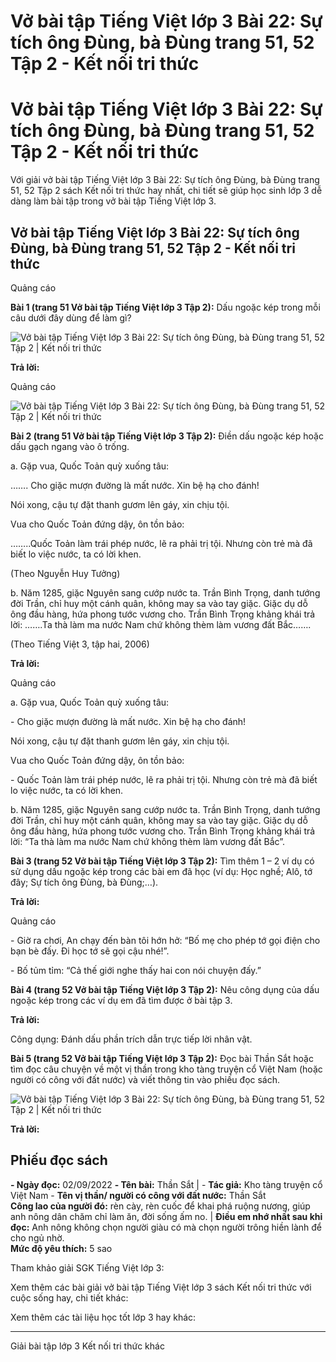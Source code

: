 # Vở bài tập Tiếng Việt lớp 3 Bài 22: Sự tích ông Đùng, bà Đùng trang 51, 52 Tập 2 - Kết nối tri thức

# Vở bài tập Tiếng Việt lớp 3 Bài 22: Sự tích ông Đùng, bà Đùng trang 51, 52 Tập 2 - Kết nối tri thức

Với giải vở bài tập Tiếng Việt lớp 3 Bài 22: Sự tích ông Đùng, bà Đùng trang 51, 52 Tập 2 sách Kết nối tri thức hay nhất, chi tiết sẽ giúp học sinh lớp 3 dễ dàng làm bài tập trong vở bài tập Tiếng Việt lớp 3.

## Vở bài tập Tiếng Việt lớp 3 Bài 22: Sự tích ông Đùng, bà Đùng trang 51, 52 Tập 2 - Kết nối tri thức

Quảng cáo

**Bài 1 (trang 51 Vở bài tập Tiếng Việt lớp 3 Tập 2):** Dấu ngoặc kép trong mỗi câu dưới đây dùng để làm gì?

![Vở bài tập Tiếng Việt lớp 3 Bài 22: Sự tích ông Đùng, bà Đùng trang 51, 52 Tập 2 | Kết nối tri thức](https://vietjack.com/vbt-tieng-viet-3-kn/images/bai-22-su-tich-ong-dung-ba-dung-140492.PNG)

**Trả lời:**

Quảng cáo

![Vở bài tập Tiếng Việt lớp 3 Bài 22: Sự tích ông Đùng, bà Đùng trang 51, 52 Tập 2 | Kết nối tri thức](https://vietjack.com/vbt-tieng-viet-3-kn/images/bai-22-su-tich-ong-dung-ba-dung-140490.PNG)

**Bài 2 (trang 51 Vở bài tập Tiếng Việt lớp 3 Tập 2):** Điền dấu ngoặc kép hoặc dấu gạch ngang vào ô trống.

a. Gặp vua, Quốc Toản quỳ xuống tâu:

……. Cho giặc mượn đường là mất nước. Xin bệ hạ cho đánh! 

Nói xong, cậu tự đặt thanh gươm lên gáy, xin chịu tội.

Vua cho Quốc Toản đứng dậy, ôn tồn bảo:

……..Quốc Toản làm trái phép nước, lẽ ra phải trị tội. Nhưng còn trẻ mà đã biết lo việc nước, ta có lời khen.

(Theo Nguyễn Huy Tưởng)

b. Năm 1285, giặc Nguyên sang cướp nước ta. Trần Bình Trọng, danh tướng đời Trần, chỉ huy một cánh quân, không may sa vào tay giặc. Giặc dụ dỗ ông đầu hàng, hứa phong tước vương cho. Trần Bình Trọng khảng khái trả lời: …….Ta thà làm ma nước Nam chứ không thèm làm vương đất Bắc…….

(Theo Tiếng Việt 3, tập hai, 2006)

**Trả lời:**

Quảng cáo

a. Gặp vua, Quốc Toản quỳ xuống tâu:

\- Cho giặc mượn đường là mất nước. Xin bệ hạ cho đánh! 

Nói xong, cậu tự đặt thanh gươm lên gáy, xin chịu tội.

Vua cho Quốc Toản đứng dậy, ôn tồn bảo:

\- Quốc Toản làm trái phép nước, lẽ ra phải trị tội. Nhưng còn trẻ mà đã biết lo việc nước, ta có lời khen.

b. Năm 1285, giặc Nguyên sang cướp nước ta. Trần Bình Trọng, danh tướng đời Trần, chỉ huy một cánh quân, không may sa vào tay giặc. Giặc dụ dỗ ông đầu hàng, hứa phong tước vương cho. Trần Bình Trọng khảng khái trả lời: “Ta thà làm ma nước Nam chứ không thèm làm vương đất Bắc”.

**Bài 3 (trang 52 Vở bài tập Tiếng Việt lớp 3 Tập 2):** Tìm thêm 1 – 2 ví dụ có sử dụng dấu ngoặc kép trong các bài em đã học (ví dụ: Học nghề; Alô, tớ đây; Sự tích ông Đùng, bà Đùng;…).

**Trả lời:**

Quảng cáo

\- Giờ ra chơi, An chạy đến bàn tôi hớn hở: “Bố mẹ cho phép tớ gọi điện cho bạn bè đấy. Đi học tớ sẽ gọi cậu nhé!”.

\- Bố tủm tỉm: “Cả thế giới nghe thấy hai con nói chuyện đấy.”

**Bài 4 (trang 52 Vở bài tập Tiếng Việt lớp 3 Tập 2):** Nêu công dụng của dấu ngoặc kép trong các ví dụ em đã tìm được ở bài tập 3.

**Trả lời:**

Công dụng: Đánh dấu phần trích dẫn trực tiếp lời nhân vật.

**Bài 5 (trang 52 Vở bài tập Tiếng Việt lớp 3 Tập 2):** Đọc bài Thần Sắt hoặc tìm đọc câu chuyện về một vị thần trong kho tàng truyện cổ Việt Nam (hoặc người có công với đất nước) và viết thông tin vào phiếu đọc sách.

![Vở bài tập Tiếng Việt lớp 3 Bài 22: Sự tích ông Đùng, bà Đùng trang 51, 52 Tập 2 | Kết nối tri thức](https://vietjack.com/vbt-tieng-viet-3-kn/images/bai-22-su-tich-ong-dung-ba-dung-140489.PNG)

**Trả lời:**

**Phiếu đọc sách**  
---  
**\- Ngày đọc:** 02/09/2022 **\- Tên bài:** Thần Sắt |  \- **Tác giả:** Kho tàng truyện cổ Việt Nam \- **Tên vị thần/ người có công với đất nước:** Thần Sắt  
**Công lao của người đó:** rèn cày, rèn cuốc để khai phá ruộng nương, giúp anh nông dân chăm chỉ làm ăn, đời sống ấm no. | **Điều em nhớ nhất sau khi đọc:** Anh nông không chọn người giàu có mà chọn người trông hiền lành để cho ngủ nhờ.  
**Mức độ yêu thích:** 5 sao  
  
Tham khảo giải SGK Tiếng Việt lớp 3:

Xem thêm các bài giải vở bài tập Tiếng Việt lớp 3 sách Kết nối tri thức với cuộc sống hay, chi tiết khác:

Xem thêm các tài liệu học tốt lớp 3 hay khác:

* * *

Giải bài tập lớp 3 Kết nối tri thức khác
